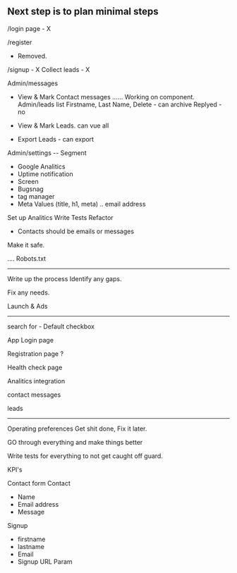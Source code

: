 

Next step is to plan minimal steps
---
/login page - X

/register
- Removed.


/signup - X
Collect leads - X


Admin/messages
- View & Mark Contact messages
...... Working on component. 
Admin/leads
list Firstname, Last Name,
Delete - can archive
Replyed - no


- View & Mark Leads. can vue all
- Export Leads - can export




Admin/settings
-- Segment
- Google Analitics
- Uptime notification
- Screen
- Bugsnag
- tag manager
- Meta Values (title, h1, meta)
.. email address


Set up Analitics
Write Tests
Refactor
- Contacts should be emails or messages


Make it safe.




.... Robots.txt



--------
Write up the process
Identify any gaps.

Fix any needs.

Launch & Ads

---



search for - Default checkbox




App Login page

Registration page ?


Health check page


Analitics integration


contact messages

leads









---------
Operating preferences
Get shit done,
Fix it later.






GO through everything and make things better

Write tests for everything to not get caught off guard.

KPI's



Contact form
Contact
- Name
- Email address
- Message


Signup
- firstname
- lastname
- Email
- Signup URL Param
